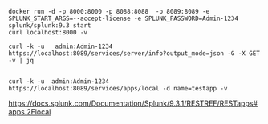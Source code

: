 

```
docker run -d -p 8000:8000 -p 8088:8088  -p 8089:8089 -e SPLUNK_START_ARGS=--accept-license -e SPLUNK_PASSWORD=Admin-1234 splunk/splunk:9.3 start
curl localhost:8000 -v

curl -k -u   admin:Admin-1234 https://localhost:8089/services/server/info?output_mode=json -G -X GET -v | jq


curl -k -u  admin:Admin-1234 https://localhost:8089/services/apps/local -d name=testapp -v

```


https://docs.splunk.com/Documentation/Splunk/9.3.1/RESTREF/RESTapps#apps.2Flocal
